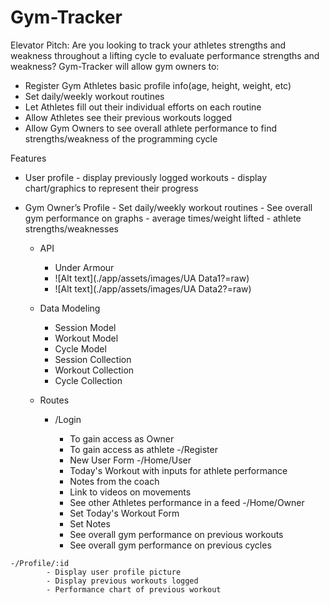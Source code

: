 # Gym-Tracker

Elevator Pitch: Are you looking to track your athletes strengths and weakness throughout a lifting cycle to evaluate performance strengths and weakness? Gym-Tracker will allow gym owners to:

- Register Gym Athletes basic profile info(age, height, weight, etc)
- Set daily/weekly workout routines
- Let Athletes fill out their individual efforts on each routine
- Allow Athletes see their previous workouts logged
- Allow Gym Owners to see overall athlete performance to find strengths/weakness of the programming cycle

Features


- User profile
      - display previously logged workouts
      - display chart/graphics to represent their progress

- Gym Owner’s Profile
      - Set daily/weekly workout routines
      - See overall gym performance on graphs
      - average times/weight lifted
      - athlete strengths/weaknesses

  - API
    - Under Armour
    - ![Alt text](./app/assets/images/UA Data1?=raw)
    - ![Alt text](./app/assets/images/UA Data2?=raw)


  - Data Modeling
    - Session Model
    - Workout Model
    - Cycle Model
    - Session Collection
    - Workout Collection
    - Cycle Collection

  - Routes

    - /Login

      - To gain access as Owner
      - To gain access as athlete -/Register
      - New User Form -/Home/User
      - Today's Workout with inputs for athlete performance
      - Notes from the coach
      - Link to videos on movements
      - See other Athletes performance in a feed -/Home/Owner
      - Set Today's Workout Form
      - Set Notes
      - See overall gym performance on previous workouts
      - See overall gym performance on previous cycles

```
-/Profile/:id
        - Display user profile picture
        - Display previous workouts logged
        - Performance chart of previous workout
```
